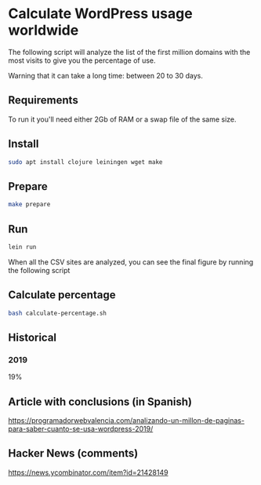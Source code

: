 # Calculate WordPress usage worldwide

The following script will analyze the list of the first million domains with the most visits to give you the percentage of use.

Warning that it can take a long time: between 20 to 30 days.

## Requirements

To run it you'll need either 2Gb of RAM or a swap file of the same size.

## Install

``` sh
sudo apt install clojure leiningen wget make
```

## Prepare

``` sh
make prepare
```

## Run

``` sh
lein run
```

When all the CSV sites are analyzed, you can see the final figure by running the following script

## Calculate percentage

``` sh
bash calculate-percentage.sh
```

## Historical

### 2019

19%

## Article with conclusions (in Spanish)

https://programadorwebvalencia.com/analizando-un-millon-de-paginas-para-saber-cuanto-se-usa-wordpress-2019/

## Hacker News (comments)

https://news.ycombinator.com/item?id=21428149
